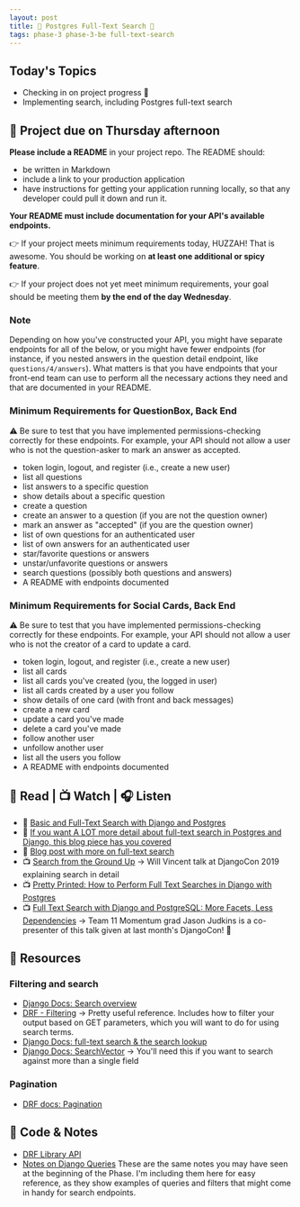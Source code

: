 ```yaml
---
layout: post
title: 🐻 Postgres Full-Text Search 🐻
tags: phase-3 phase-3-be full-text-search
---
```


## Today's Topics

- Checking in on project progress 👀
- Implementing search, including Postgres full-text search

## 🎯 Project due on Thursday afternoon

**Please include a README** in your project repo. The README should:

- be written in Markdown
- include a link to your production application
- have instructions for getting your application running locally, so that any developer could pull it down and run it.

**Your README must include documentation for your API's available endpoints.**

👉 If your project meets minimum requirements today, HUZZAH! That is awesome. You should be working on **at least one additional or spicy feature**.

👉 If your project does not yet meet minimum requirements, your goal should be meeting them **by the end of the day Wednesday**.

### Note

Depending on how you've constructed your API, you might have separate endpoints for all of the below, or you might have fewer endpoints (for instance, if you nested answers in the question detail endpoint, like `questions/4/answers`). What matters is that you have endpoints that your front-end team can use to perform all the necessary actions they need and that are documented in your README.

### Minimum Requirements for QuestionBox, Back End

⚠️ Be sure to test that you have implemented permissions-checking correctly for these endpoints. For example, your API should not allow a user who is not the question-asker to mark an answer as accepted.

- token login, logout, and register (i.e., create a new user)
- list all questions
- list answers to a specific question
- show details about a specific question
- create a question
- create an answer to a question (if you are not the question owner)
- mark an answer as "accepted" (if you are the question owner)
- list of own questions for an authenticated user
- list of own answers for an authenticated user
- star/favorite questions or answers
- unstar/unfavorite questions or answers
- search questions (possibly both questions and answers)
- A README with endpoints documented

### Minimum Requirements for Social Cards, Back End

⚠️ Be sure to test that you have implemented permissions-checking correctly for these endpoints. For example, your API should not allow a user who is not the creator of a card to update a card.

- token login, logout, and register (i.e., create a new user)
- list all cards
- list all cards you've created (you, the logged in user)
- list all cards created by a user you follow
- show details of one card (with front and back messages)
- create a new card
- update a card you've made
- delete a card you've made
- follow another user
- unfollow another user
- list all the users you follow
- A README with endpoints documented

## 📖 Read | 📺 Watch | 🎧 Listen

- 📖 [Basic and Full-Text Search with Django and Postgres](https://testdriven.io/blog/django-search/)
- 📖 [If you want A LOT more detail about full-text search in Postgres and Django, this blog piece has you covered](https://pganalyze.com/blog/full-text-search-django-postgres)
- 📖 [Blog post with more on full-text search](https://www.netlandish.com/blog/2020/06/22/full-text-search-django-postgresql/)
- 📺 [Search from the Ground Up](https://www.youtube.com/watch?v=is3R8d420D4&list=PL2NFhrDSOxgXXUMIGOs8lNe2B-f4pXOX-&index=2) -> Will Vincent talk at DjangoCon 2019 explaining search in detail
- 📺 [Pretty Printed: How to Perform Full Text Searches in Django with Postgres](https://www.youtube.com/watch?app=desktop&v=139a0fm0YFY)
- 📺 [Full Text Search with Django and PostgreSQL: More Facets, Less Dependencies](https://youtu.be/QFs6qgvyTC4) -> Team 11 Momentum grad Jason Judkins is a co-presenter of this talk given at last month's DjangoCon! 🤩

## 🔖 Resources

### Filtering and search

- [Django Docs: Search overview](https://docs.djangoproject.com/en/4.1/topics/db/search/)
- [DRF - Filtering](https://www.django-rest-framework.org/api-guide/filtering/) -> Pretty useful reference. Includes how to filter your output based on GET parameters, which you will want to do for using search terms.
- [Django Docs: full-text search & the search lookup](https://docs.djangoproject.com/en/4.1/ref/contrib/postgres/search/#the-search-lookup)
- [Django Docs: SearchVector](https://docs.djangoproject.com/en/4.0/ref/contrib/postgres/search/#searchvector) -> You'll need this if you want to search against more than a single field

### Pagination

- [DRF docs: Pagination](https://www.django-rest-framework.org/api-guide/pagination/)

## 👾 Code & Notes

- [DRF Library API](https://github.com/Momentum-Team-15/example-drf-library-api)
- [Notes on Django Queries](https://github.com/Momentum-Team-13/notes/blob/main/django-queries.md) These are the same notes you may have seen at the beginning of the Phase. I'm including them here for easy reference, as they show examples of queries and filters that might come in handy for search endpoints.
